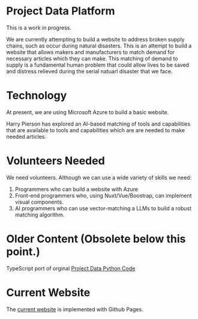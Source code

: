 # Project Data Platform

This is a work in progress. 

We are currently attempting to build a website to address broken supply chains, such as occur during natural disasters.
This is an attempt to build a website that allows makers and manufacturers to match demand for necessary articles which 
they can make. 
This matching of demand to supply is a fundamental human problem that could allow lives to be saved and 
distress relieved during the serial natuarl disaster that we face.

# Technology

At present, we are using Microsoft Azure to build a basic website.

Harry Pierson has explored an AI-based matching of tools and capabilities that are available to tools and capabilities 
which are are needed to make needed articles.

# Volunteers Needed

We need volunteers. Although we can use a wide variety of skills we need:
1. Programmers who can build a website with Azure
2. Front-end programmers who, using Nuxt/Vue/Boostrap, can implement visual components.
3. AI programmers who can use vector-matching a LLMs to build a robust matching algorithm.

# Older Content (Obsolete below this point.)

TypeScript port of orginal [Project Data Python Code](https://github.com/helpfulengineering/project-data-platform)

# Current Website

The [current website](https://helpfulengineering.github.io/project-data-platform-ts/) is implemented with Github Pages.

# 

